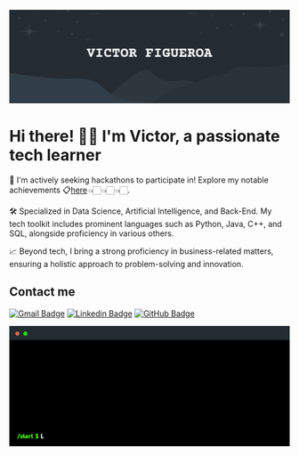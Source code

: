 ![Banner Image](doc/banner.png)
# Hi there! 👋🏻 I'm Victor, a passionate tech learner
   
🚀 I'm actively seeking hackathons to participate in! Explore my notable achievements 📋[here](https://victorfigma.github.io/hackthon-list/)👈🏻👈🏻👈🏻.

🛠️ Specialized in Data Science, Artificial Intelligence, and Back-End. My tech toolkit includes prominent languages such as Python, Java, C++, and SQL, alongside proficiency in various others.

📈 Beyond tech, I bring a strong proficiency in business-related matters, ensuring a holistic approach to problem-solving and innovation.

## Contact me

[![Gmail Badge](https://img.shields.io/badge/-Gmail-d14836?style=flat-square&logo=Gmail&logoColor=white&link=victorfigma@gmail.com)](mailto:victorfigma@gmail.com) [![Linkedin Badge](https://img.shields.io/badge/-LinkedIn-blue?style=flat-square&logo=Linkedin&logoColor=white&link=https://www.linkedin.com/in/victorfigma)](https://www.linkedin.com/in/victorfigma) [![GitHub Badge](https://img.shields.io/github/followers/VictorFigma?label=follow&style=social)](https://github.com/VictorFigma) 

![Terminal Gif](doc/terminal.gif)
